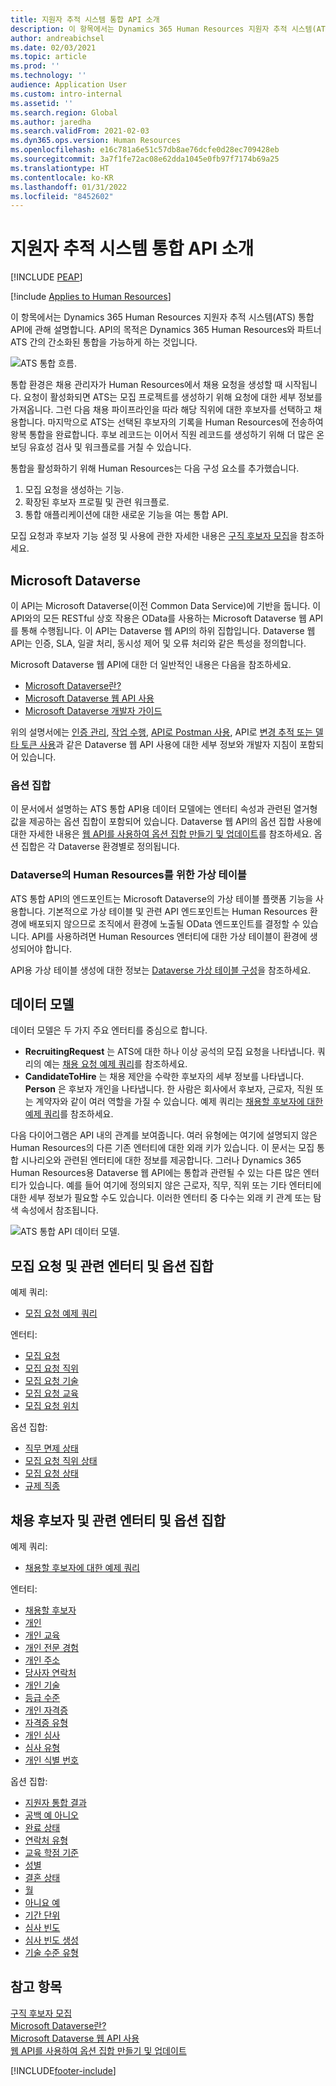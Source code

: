 ```yaml
---
title: 지원자 추적 시스템 통합 API 소개
description: 이 항목에서는 Dynamics 365 Human Resources 지원자 추적 시스템(ATS) 통합 API에 관해 설명합니다.
author: andreabichsel
ms.date: 02/03/2021
ms.topic: article
ms.prod: ''
ms.technology: ''
audience: Application User
ms.custom: intro-internal
ms.assetid: ''
ms.search.region: Global
ms.author: jaredha
ms.search.validFrom: 2021-02-03
ms.dyn365.ops.version: Human Resources
ms.openlocfilehash: e16c781a6e51c57db8ae76dcfe0d28ec709428eb
ms.sourcegitcommit: 3a7f1fe72ac08e62dda1045e0fb97f7174b69a25
ms.translationtype: HT
ms.contentlocale: ko-KR
ms.lasthandoff: 01/31/2022
ms.locfileid: "8452602"
---
```

# <a name="applicant-tracking-system-integration-api-introduction"></a>지원자 추적 시스템 통합 API 소개


[!INCLUDE [PEAP](../includes/peap-1.md)]

[!include [Applies to Human Resources](../includes/applies-to-hr.md)]

이 항목에서는 Dynamics 365 Human Resources 지원자 추적 시스템(ATS) 통합 API에 관해 설명합니다. API의 목적은 Dynamics 365 Human Resources와 파트너 ATS 간의 간소화된 통합을 가능하게 하는 것입니다.

![ATS 통합 흐름.](media/hr-admin-integration-ats-api-introduction-flow.png)

통합 환경은 채용 관리자가 Human Resources에서 채용 요청을 생성할 때 시작됩니다. 요청이 활성화되면 ATS는 모집 프로젝트를 생성하기 위해 요청에 대한 세부 정보를 가져옵니다. 그런 다음 채용 파이프라인을 따라 해당 직위에 대한 후보자를 선택하고 채용합니다. 마지막으로 ATS는 선택된 후보자의 기록을 Human Resources에 전송하여 왕복 통합을 완료합니다. 후보 레코드는 이어서 직원 레코드를 생성하기 위해 더 많은 온보딩 유효성 검사 및 워크플로를 거칠 수 있습니다.

통합을 활성화하기 위해 Human Resources는 다음 구성 요소를 추가했습니다.

1.  모집 요청을 생성하는 기능.
2.  확장된 후보자 프로필 및 관련 워크플로.
3.  통합 애플리케이션에 대한 새로운 기능을 여는 통합 API.

모집 요청과 후보자 기능 설정 및 사용에 관한 자세한 내용은 [구직 후보자 모집](hr-personnel-recruit.md)을 참조하세요.

## <a name="microsoft-dataverse"></a>Microsoft Dataverse

이 API는 Microsoft Dataverse(이전 Common Data Service)에 기반을 둡니다. 이 API와의 모든 RESTful 상호 작용은 OData를 사용하는 Microsoft Dataverse 웹 API를 통해 수행됩니다. 이 API는 Dataverse 웹 API의 하위 집합입니다. Dataverse 웹 API는 인증, SLA, 일괄 처리, 동시성 제어 및 오류 처리와 같은 특성을 정의합니다.

Microsoft Dataverse 웹 API에 대한 더 일반적인 내용은 다음을 참조하세요.

- [Microsoft Dataverse란?](/powerapps/maker/data-platform/data-platform-intro)
- [Microsoft Dataverse 웹 API 사용](/powerapps/developer/data-platform/webapi/overview)
- [Microsoft Dataverse 개발자 가이드](/powerapps/developer/data-platform)

위의 설명서에는 [인증 관리](/powerapps/developer/data-platform/webapi/authenticate-web-api), [작업 수행](/powerapps/developer/data-platform/webapi/perform-operations-web-api), [API로 Postman 사용](/powerapps/developer/data-platform/webapi/use-postman-web-api), API로 [변경 추적 또는 델타 토큰 사용](/powerapps/developer/data-platform/use-change-tracking-synchronize-data-external-systems)과 같은 Dataverse 웹 API 사용에 대한 세부 정보와 개발자 지침이 포함되어 있습니다.

### <a name="option-sets"></a>옵션 집합

이 문서에서 설명하는 ATS 통합 API용 데이터 모델에는 엔터티 속성과 관련된 열거형 값을 제공하는 옵션 집합이 포함되어 있습니다. Dataverse 웹 API의 옵션 집합 사용에 대한 자세한 내용은 [웹 API를 사용하여 옵션 집합 만들기 및 업데이트](/powerapps/developer/data-platform/webapi/create-update-optionsets)를 참조하세요. 옵션 집합은 각 Dataverse 환경별로 정의됩니다.

### <a name="virtual-tables-for-human-resources-in-dataverse"></a>Dataverse의 Human Resources를 위한 가상 테이블

ATS 통합 API의 엔드포인트는 Microsoft Dataverse의 가상 테이블 플랫폼 기능을 사용합니다. 기본적으로 가상 테이블 및 관련 API 엔드포인트는 Human Resources 환경에 배포되지 않으므로 조직에서 환경에 노출될 OData 엔드포인트를 결정할 수 있습니다. API를 사용하려면 Human Resources 엔터티에 대한 가상 테이블이 환경에 생성되어야 합니다. 

API용 가상 테이블 생성에 대한 정보는 [Dataverse 가상 테이블 구성](./hr-admin-integration-common-data-service-virtual-entities.md)을 참조하세요.

## <a name="data-model"></a>데이터 모델

데이터 모델은 두 가지 주요 엔터티를 중심으로 합니다.

- **RecruitingRequest** 는 ATS에 대한 하나 이상 공석의 모집 요청을 나타냅니다. 쿼리의 예는 [채용 요청 예제 쿼리](hr-admin-integration-ats-api-recruiting-request-example-query.md)를 참조하세요.
- **CandidateToHire** 는 채용 제안을 수락한 후보자의 세부 정보를 나타냅니다. **Person** 은 후보자 개인을 나타냅니다. 한 사람은 회사에서 후보자, 근로자, 직원 또는 계약자와 같이 여러 역할을 가질 수 있습니다. 예제 쿼리는 [채용할 후보자에 대한 예제 쿼리](hr-admin-integration-ats-api-candidate-to-hire-example-query.md)를 참조하세요.

다음 다이어그램은 API 내의 관계를 보여줍니다. 여러 유형에는 여기에 설명되지 않은 Human Resources의 다른 기존 엔터티에 대한 외래 키가 있습니다. 이 문서는 모집 통합 시나리오와 관련된 엔터티에 대한 정보를 제공합니다. 그러나 Dynamics 365 Human Resources용 Dataverse 웹 API에는 통합과 관련될 수 있는 다른 많은 엔터티가 있습니다. 예를 들어 여기에 정의되지 않은 근로자, 직무, 직위 또는 기타 엔터티에 대한 세부 정보가 필요할 수도 있습니다. 이러한 엔터티 중 다수는 외래 키 관계 또는 탐색 속성에서 참조됩니다.

![ATS 통합 API 데이터 모델.](media/hr-admin-integration-ats-api-data-model.png)

## <a name="recruiting-request-and-related-entities-and-option-sets"></a>모집 요청 및 관련 엔터티 및 옵션 집합

예제 쿼리: 

- [모집 요청 예제 쿼리](hr-admin-integration-ats-api-recruiting-request-example-query.md)

엔터티:

- [모집 요청](hr-admin-integration-ats-api-recruiting-request.md)
- [모집 요청 직위](hr-admin-integration-ats-api-recruiting-request-position.md)
- [모집 요청 기술](hr-admin-integration-ats-api-recruiting-request-skill.md)
- [모집 요청 교육](hr-admin-integration-ats-api-recruiting-request-education.md)
- [모집 요청 위치](hr-admin-integration-ats-api-recruiting-request-location.md)

옵션 집합:

- [직무 면제 상태](hr-admin-integration-ats-api-job-exempt-status.md)
- [모집 요청 직위 상태](hr-admin-integration-ats-api-recruiting-request-position-status.md)
- [모집 요청 상태](hr-admin-integration-ats-api-recruiting-request-status.md)
- [규제 직종](hr-admin-integration-ats-api-regulatory-job-category.md)

## <a name="candidate-to-hire-and-related-entities-and-option-sets"></a>채용 후보자 및 관련 엔터티 및 옵션 집합

예제 쿼리:

- [채용할 후보자에 대한 예제 쿼리](hr-admin-integration-ats-api-candidate-to-hire-example-query.md)

엔터티:

- [채용할 후보자](hr-admin-integration-ats-api-candidate-to-hire.md)
- [개인](hr-admin-integration-ats-api-person.md)
- [개인 교육](hr-admin-integration-ats-api-person-education.md)
- [개인 전문 경험](hr-admin-integration-ats-api-person-professional-experience.md)
- [개인 주소](hr-admin-integration-ats-api-person-address.md)
- [당사자 연락처](hr-admin-integration-ats-api-party-contact.md)
- [개인 기술](hr-admin-integration-ats-api-person-skill.md)
- [등급 수준](hr-admin-integration-ats-api-rating-level.md)
- [개인 자격증](hr-admin-integration-ats-api-person-certificate.md)
- [자격증 유형](hr-admin-integration-ats-api-certificate-type.md)
- [개인 심사](hr-admin-integration-ats-api-person-screening.md)
- [심사 유형](hr-admin-integration-ats-api-screening-types.md)
- [개인 식별 번호](hr-admin-integration-ats-api-person-identification-number.md)

옵션 집합:

- [지원자 통합 결과](hr-admin-integration-ats-api-applicant-integration-result.md)
- [공백 예 아니오](hr-admin-integration-ats-api-blank-yes-no.md)
- [완료 상태](hr-admin-integration-ats-api-completion-status.md)
- [연락처 유형](hr-admin-integration-ats-api-contact-type.md)
- [교육 학점 기준](hr-admin-integration-ats-api-education-credit-basis.md)
- [성별](hr-admin-integration-ats-api-gender.md)
- [결혼 상태](hr-admin-integration-ats-api-marital-status.md)
- [월](hr-admin-integration-ats-api-months-of-year.md)
- [아니요 예](hr-admin-integration-ats-api-no-yes.md)
- [기간 단위](hr-admin-integration-ats-api-period-unit.md)
- [심사 빈도](hr-admin-integration-ats-api-screening-frequency.md)
- [심사 빈도 생성](hr-admin-integration-ats-api-screening-frequency-generate-from.md)
- [기술 수준 유형](hr-admin-integration-ats-api-skill-level-type.md)

## <a name="see-also"></a>참고 항목

[구직 후보자 모집](hr-personnel-recruit.md)<br>
[Microsoft Dataverse란?](/powerapps/maker/data-platform/data-platform-intro)<br>
[Microsoft Dataverse 웹 API 사용](/powerapps/developer/data-platform/webapi/overview)<br>
[웹 API를 사용하여 옵션 집합 만들기 및 업데이트](/powerapps/developer/data-platform/webapi/create-update-optionsets)<br>

[!INCLUDE[footer-include](../includes/footer-banner.md)]
